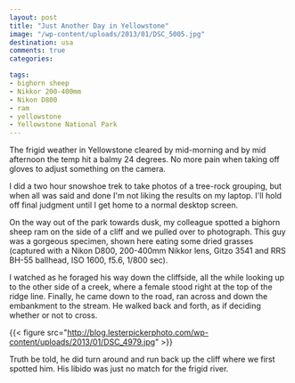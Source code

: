 ```yaml
---
layout: post
title: "Just Another Day in Yellowstone"
image: "/wp-content/uploads/2013/01/DSC_5005.jpg"
destination: usa
comments: true
categories:

tags:
- bighorn sheep
- Nikkor 200-400mm
- Nikon D800
- ram
- yellowstone
- Yellowstone National Park
---
```

The frigid weather in Yellowstone cleared by mid-morning and by mid afternoon the temp hit a balmy 24 degrees. No more pain when taking off gloves to adjust something on the camera.

I did a two hour snowshoe trek to take photos of a tree-rock grouping, but when all was said and done I'm not liking the results on my laptop. I'll hold off final judgment until I get home to a normal desktop screen.

On the way out of the park towards dusk, my colleague spotted a bighorn sheep ram on the side of a cliff and we pulled over to photograph. This guy was a gorgeous specimen, shown here eating some dried grasses (captured with a Nikon D800, 200-400mm Nikkor lens, Gitzo 3541 and RRS BH-55 ballhead, ISO 1600, f5.6, 1/800 sec).

I watched as he foraged his way down the cliffside, all the while looking up to the other side of a creek, where a female stood right at the top of the ridge line. Finally, he came down to the road, ran across and down the embankment to the stream. He walked back and forth, as if deciding whether or not to cross.

{{< figure src="http://blog.lesterpickerphoto.com/wp-content/uploads/2013/01/DSC_4979.jpg" >}}

Truth be told, he did turn around and run back up the cliff where we first spotted him. His libido was just no match for the frigid river.